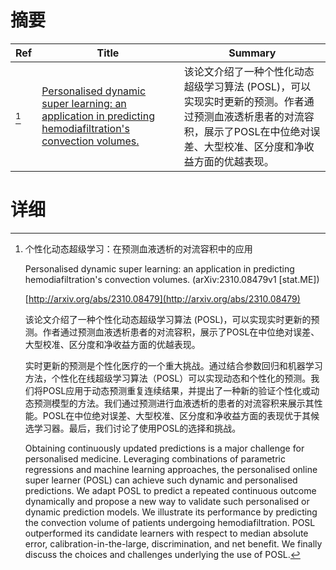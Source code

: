# 摘要

| Ref | Title | Summary |
| --- | --- | --- |
| [^1] | [Personalised dynamic super learning: an application in predicting hemodiafiltration's convection volumes.](http://arxiv.org/abs/2310.08479) | 该论文介绍了一种个性化动态超级学习算法 (POSL)，可以实现实时更新的预测。作者通过预测血液透析患者的对流容积，展示了POSL在中位绝对误差、大型校准、区分度和净收益方面的优越表现。 |

# 详细

[^1]: 个性化动态超级学习：在预测血液透析的对流容积中的应用

    Personalised dynamic super learning: an application in predicting hemodiafiltration's convection volumes. (arXiv:2310.08479v1 [stat.ME])

    [http://arxiv.org/abs/2310.08479](http://arxiv.org/abs/2310.08479)

    该论文介绍了一种个性化动态超级学习算法 (POSL)，可以实现实时更新的预测。作者通过预测血液透析患者的对流容积，展示了POSL在中位绝对误差、大型校准、区分度和净收益方面的优越表现。

    

    实时更新的预测是个性化医疗的一个重大挑战。通过结合参数回归和机器学习方法，个性化在线超级学习算法（POSL）可以实现动态和个性化的预测。我们将POSL应用于动态预测重复连续结果，并提出了一种新的验证个性化或动态预测模型的方法。我们通过预测进行血液透析的患者的对流容积来展示其性能。POSL在中位绝对误差、大型校准、区分度和净收益方面的表现优于其候选学习器。最后，我们讨论了使用POSL的选择和挑战。

    Obtaining continuously updated predictions is a major challenge for personalised medicine. Leveraging combinations of parametric regressions and machine learning approaches, the personalised online super learner (POSL) can achieve such dynamic and personalised predictions. We adapt POSL to predict a repeated continuous outcome dynamically and propose a new way to validate such personalised or dynamic prediction models. We illustrate its performance by predicting the convection volume of patients undergoing hemodiafiltration. POSL outperformed its candidate learners with respect to median absolute error, calibration-in-the-large, discrimination, and net benefit. We finally discuss the choices and challenges underlying the use of POSL.
    

